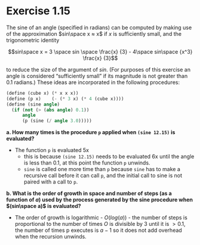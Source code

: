 # Exercise 1.15 
The sine of an angle (specified in radians) can be computed by making use of the approximation $sin\space x ≈ x$ if $x$ is sufficiently small, and the trigonometric identity

$$sin\space x = 3 \space sin \space \frac{x} {3} - 4\space sin\space {x^3} \frac{x} {3}$$


to reduce the size of the argument of $sin$. (For purposes of this exercise an angle is considered “sufficiently small” if its magnitude is not greater than 0.1 radians.) These ideas are incorporated in the following procedures:

```scheme
(define (cube x) (* x x x))
(define (p x)    (- (* 3 x) (* 4 (cube x))))
(define (sine angle)
  (if (not (> (abs angle) 0.1))
      angle
      (p (sine (/ angle 3.0)))))
```
**a. How many times is the procedure `p` applied when `(sine 12.15)` is evaluated?**

- The function `p` is evaluated 5x
    - this is because `(sine 12.15)` needs to be evaluated 6x until the angle is less than 0.1, at this point the function `p` unwinds.
    - `sine` is called one more time than `p` because `sine` has to make a recursive call before it can call `p`, and the initial call to sine is not paired with a call to `p`. 

**b. What is the order of growth in space and number of steps (as a function of $a$) used by the process generated by the sine procedure when $(sin\space a)$ is evaluated?**
- The order of growth is logarithmic - $O(log(a))$ - the number of steps is proportional to the number of times $O$ is divisible by 3 until it is $> 0.1$, the number of times p executes is $a-1$ so it does not add overhead when the recursion unwinds.